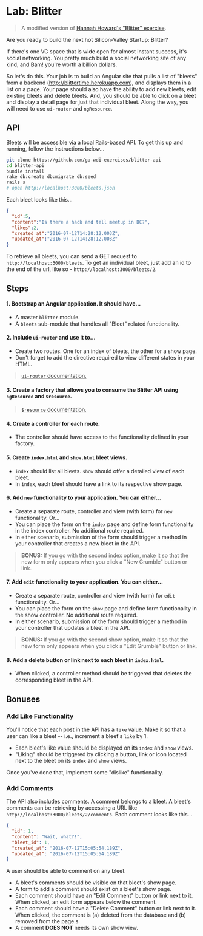 # Lab: Blitter

> A modified version of [Hannah Howard's "Blitter" exercise](http://hannahhoward.github.io/angular-intermediate-wdi/).

Are you ready to build the next hot Silicon-Valley Startup: Blitter?

If there's one VC space that is wide open for almost instant success, it's social networking. You pretty much build a social networking site of any kind, and Bam! you're worth a billion dollars.

So let's do this. Your job is to build an Angular site that pulls a list of "bleets" from a backend (http://blittertime.herokuapp.com), and displays them in a list on a page. Your page should also have the ability to add new bleets, edit existing bleets and delete bleets. And, you should be able to click on a bleet and display a detail page for just that individual bleet. Along the way, you will need to use `ui-router` and `ngResource`.

## API

Bleets will be accessible via a local Rails-based API. To get this up and running, follow the instructions below...

```bash
git clone https://github.com/ga-wdi-exercises/blitter-api
cd blitter-api
bundle install
rake db:create db:migrate db:seed
rails s
# open http://localhost:3000/bleets.json
```

Each bleet looks like this...

```json
{
  "id":5,
  "content":"Is there a hack and tell meetup in DC?",
  "likes":2,
  "created_at":"2016-07-12T14:28:12.003Z",
  "updated_at":"2016-07-12T14:28:12.003Z"
}
```

To retrieve all bleets, you can send a GET request to `http://localhost:3000/bleets`. To get an individual bleet, just add an id to the end of the url, like so - `http://localhost:3000/bleets/2`.

## Steps

#### 1. Bootstrap an Angular application. It should have...

* A master `blitter` module.
* A `bleets` sub-module that handles all "Bleet" related functionality.

#### 2. Include `ui-router` and use it to...

* Create two routes. One for an index of bleets, the other for a show page.
* Don't forget to add the directive required to view different states in your HTML.

> [`ui-router` documentation.](https://github.com/angular-ui/ui-router/wiki)

#### 3. Create a factory that allows you to consume the Blitter API using `ngResource` and `$resource`.

> [`$resource` documentation.](https://docs.angularjs.org/api/ngResource/service/$resource)

#### 4. Create a controller for each route.

* The controller should have access to the functionality defined in your factory.

####  5. Create `index.html` and `show.html` bleet views.

* `index` should list all bleets. `show` should offer a detailed view of each bleet.
* In `index`, each bleet should have a link to its respective show page.

#### 6. Add `new` functionality to your application. You can either...

* Create a separate route, controller and view (with form) for `new` functionality. Or...
* You can place the form on the `index` page and define form functionality in the index controller. No additional route required.
* In either scenario, submission of the form should trigger a method in your controller that creates a new bleet in the API.

> **BONUS:** If you go with the second index option, make it so that the new form only appears when you click a "New Grumble" button or link.

####  7. Add `edit` functionality to your application. You can either...

* Create a separate route, controller and view (with form) for `edit` functionality. Or...
* You can place the form on the `show` page and define form functionality in the show controller. No additional route required.
* In either scenario, submission of the form should trigger a method in your controller that updates a bleet in the API.

> **BONUS:** If you go with the second show option, make it so that the new form only appears when you click a "Edit Grumble" button or link.

#### 8. Add a delete button or link next to each bleet in `index.html`.

* When clicked, a controller method should be triggered that deletes the corresponding bleet in the API.

## Bonuses

### Add Like Functionality

You'll notice that each post in the API has a `like` value. Make it so that a user can like a bleet -- i.e., increment a bleet's `like` by 1.
* Each bleet's like value should be displayed on its `index` and `show` views.
* "Liking" should be triggered by clicking a button, link or icon located next to the bleet on its `index` and `show` views.

Once you've done that, implement some "dislike" functionality.

### Add Comments

The API also includes comments. A comment belongs to a bleet. A bleet's comments can be retrieving by accessing a URL like `http://localhost:3000/bleets/2/comments`. Each comment looks like this...

```json
{
  "id": 1,
  "content": "Wait, what?!",
  "bleet_id": 1,
  "created_at": "2016-07-12T15:05:54.189Z",
  "updated_at": "2016-07-12T15:05:54.189Z"
}
```

A user should be able to comment on any bleet.
* A bleet's comments should be visible on that bleet's show page.
* A form to add a comment should exist on a bleet's show page.
* Each comment should have an "Edit Comment" button or link next to it. When clicked, an edit form appears below the comment.
* Each comment should have a "Delete Comment" button or link next to it. When clicked, the comment is (a) deleted from the database and (b) removed from the page.s
* A comment **DOES NOT** needs its own show view.
